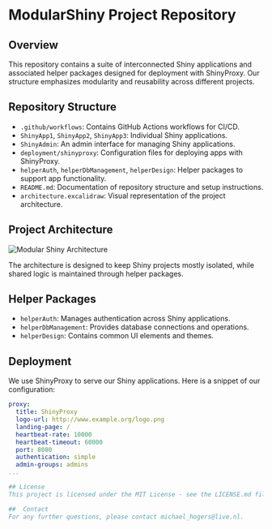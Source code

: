 # ModularShiny Project Repository

## Overview
This repository contains a suite of interconnected Shiny applications and associated helper packages designed for deployment with ShinyProxy. Our structure emphasizes modularity and reusability across different projects.

## Repository Structure
- `.github/workflows`: Contains GitHub Actions workflows for CI/CD.
- `ShinyApp1`, `ShinyApp2`, `ShinyApp3`: Individual Shiny applications.
- `ShinyAdmin`: An admin interface for managing Shiny applications.
- `deployment/shinyproxy`: Configuration files for deploying apps with ShinyProxy.
- `helperAuth`, `helperDbManagement`, `helperDesign`: Helper packages to support app functionality.
- `README.md`: Documentation of repository structure and setup instructions.
- `architecture.excalidraw`: Visual representation of the project architecture.

## Project Architecture
![Modular Shiny Architecture](architecture.png)

The architecture is designed to keep Shiny projects mostly isolated, while shared logic is maintained through helper packages.

## Helper Packages
- `helperAuth`: Manages authentication across Shiny applications.
- `helperDbManagement`: Provides database connections and operations.
- `helperDesign`: Contains common UI elements and themes.

## Deployment
We use ShinyProxy to serve our Shiny applications. Here is a snippet of our configuration:

```yaml
proxy:
  title: ShinyProxy
  logo-url: http://www.example.org/logo.png
  landing-page: /
  heartbeat-rate: 10000
  heartbeat-timeout: 60000
  port: 8080
  authentication: simple
  admin-groups: admins
...

## License
This project is licensed under the MIT License - see the LICENSE.md file for details.

##  Contact
For any further questions, please contact michael_hogers@live.nl.
